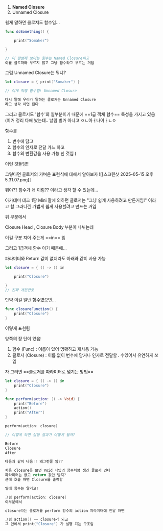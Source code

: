 
1. **Named Closure**
2. Unnamed Closure

쉽게 말하면 클로저도 함수임...

``` swift
func doSomething() {

    print("Somaker")

}

// 이 평범해 보이는 함수는 Named Closure이고
이를 클로저라 부르지 않고 그냥 함수라고 부르는 거임
```

그럼 Unnamed Closure는 뭐냐?


``` swift
let closure = { print("Somaker") }

// 이게 익명 함수임! Unnamed Closure

다시 말해 우리가 말하는 클로저는 Unnamed Closure
라고 생각 하면 된다
```

그리고 클로저도 '함수'의 일부분이기 때문에
==1급 객체 함수== 특성을 가지고 있음
(이거 정리  다해 놨는데.. 날림
별거 아니고 ㅇㄴ아ㅓ나어ㅏㄴㅇ

함수를 
1. 변수에 담고
2. 함수의 인자로 전달 가느 하고
3. 함수의 변환값을 사용 가능 한 것임
)

이런 것들임!!

그렇다면 클로저의 가벼운 표현식에 대해서 알아보자
![[스크린샷 2025-05-15 오후 5.31.07.png]]

뭐야?? 함수가 왜 이럼?? 이라고 생각 할 수 있는데...

아카데미 테크 1짱 Mini 말에 의하면
클로저는 "그냥 쉽게 사용하려고 만든거임!"
이라고 함 그러니깐 가볍게 쉽게 사용할려고 만드는 거임

위 부분에서

Closure Head , Closure Body 부분이 나뉘는데

이걸 구분 지어 주는게 ==in== 임

그리고 1급객체 함수 이기 때문에... 

파라미터와 Return 값이 없더라도 아래와 같이 사용 가능

``` swift
let closure = { () -> () in

    print("Closure")

}
// 진짜 개편한듯
```

만약 이걸 일반 함수였으면... 

``` swift
func closureFunction() {
    print("Closure")
}
```

이렇게 표현됨

양쪽의 장 단이 있음!

1. 함수 (Func) : 이름이 있어 명확하고 재사용 가능
2. 클로저 (Closure) : 이름 없이 변수에 담거나 인자로 전달할 . 수있어서 유연하게 쓰임

자 그러면 ==클로저를 파라미터로 넘기는 방법==

``` swift
let closure = { () -> () in
    print("Closure")
}

func perform(action: () -> Void) {
    print("Before")
    action()
    print("After")
}

perform(action: closure)

// 이렇게 하면 실행 결과가 어떻게 될까?

Before
Closure
After

다음과 같이 나옴!! 왜그런줄 암??

처음 closure를 보면 Void 타입의 함수처럼 생긴 클로저 인데
파라미터는 없고 return 값만 받지?
근데 호출 하면 Closure를 출력함

밑에 함수는 알거고!

그럼 perform(action: closure)
이부분에서

closure라는 클로저를 perform 함수의 action 파라미터에 전달 하면

그럼 action() == closure가 되고
그 안에서 print("Closure") 가 실행 되는 구조임


```